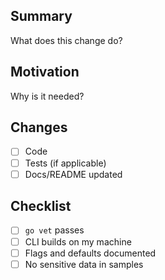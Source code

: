 ## Summary
What does this change do?

## Motivation
Why is it needed?

## Changes
- [ ] Code
- [ ] Tests (if applicable)
- [ ] Docs/README updated

## Checklist
- [ ] `go vet` passes
- [ ] CLI builds on my machine
- [ ] Flags and defaults documented
- [ ] No sensitive data in samples
